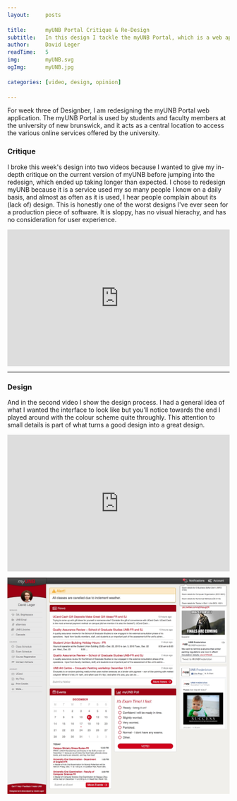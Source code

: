 ```yaml
---
layout:     posts

title:      myUNB Portal Critique & Re-Design
subtitle:   In this design I tackle the myUNB Portal, which is a web applipcation used by students and faculty members at the university of new brunswick, and it acts as a central location to access the various online services offered by the university.
author:     David Leger
readTime:   5
img:        myUNB.svg
ogImg:      myUNB.jpg

categories: [video, design, opinion]

---
```


For week three of Designber, I am redesigning the myUNB Portal web application. The myUNB Portal is used by students and faculty members at the university of new brunswick, and it acts as a central location to access the various online services offered by the university.

### Critique

I broke this week's design into two videos because I wanted to give my in-depth critique on the current version of myUNB before jumping into the redesign, which ended up taking longer than expected. I chose to redesign myUNB because it is a service used my so many people I know on a daily basis, and almost as often as it is used, I hear people complain about its (lack of) design. This is honestly one of the worst designs I've ever seen for a production piece of software. It is sloppy, has no visual hierachy, and has no consideration for user experience.

<div style="position: relative; padding-bottom: 56.25%; padding-top: 25px; height: 0;">
    <iframe style="position: absolute; top: 0; left: 0; width: 100%; height: 100%;" width="100%" height="auto" src="https://www.youtube.com/embed/vToj2tQHhN8?rel=0&amp;showinfo=0" frameborder="0" allowfullscreen></iframe>
</div>

***

### Design

And in the second video I show the design process. I had a general idea of what I wanted the interface to look like but you'll notice towards the end I played around with the colour scheme quite throughly. This attention to small details is part of what turns a good design into a great design.

<div style="position: relative; padding-bottom: 56.25%; padding-top: 25px; height: 0;">
    <iframe style="position: absolute; top: 0; left: 0; width: 100%; height: 100%;" width="100%" height="auto" src="https://www.youtube.com/embed/vsm4RUA2z9M?rel=0&amp;showinfo=0" frameborder="0" allowfullscreen></iframe>
</div>


![myUNB Portal Design](/assets/img/post/myUNB.jpg)

